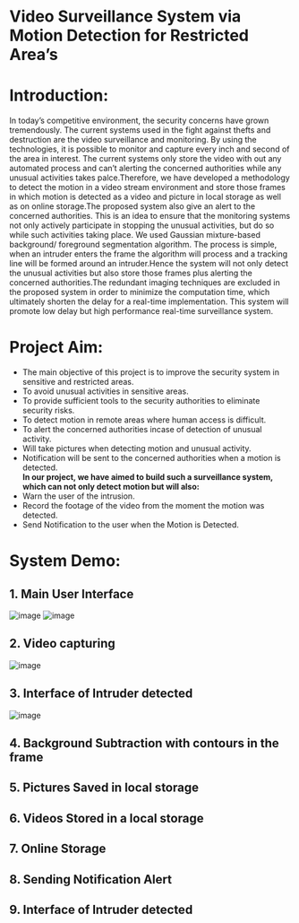 # Video Surveillance System via Motion Detection for Restricted Area’s

# Introduction:

In today’s competitive environment, the security concerns have grown tremendously.
The current systems used in the fight against thefts and destruction are the video surveillance and monitoring. By using the technologies, it is possible to monitor and capture every inch and second of the area in interest. The current systems only store the video with out any automated process and can’t alerting the concerned authorities while any unusual activities takes palce.Therefore, we have developed a methodology to detect the motion in a video stream environment and store those frames in which motion is detected as a video and picture in local storage as well as on online storage.The proposed system also give an alert to the concerned authorities.
This is an idea to ensure that the monitoring systems not only actively participate in stopping the unusual activities, but do so while such activities taking place. We used  Gaussian mixture-based background/ foreground segmentation algorithm. The process is simple, when an intruder enters the frame the algorithm will process and a tracking line will be formed around an intruder.Hence the system will not only detect the unusual activities but also store those frames plus alerting the concerned authorities.The redundant imaging techniques are excluded in the proposed system in order to minimize the computation time, which ultimately shorten the delay for a real-time implementation. This system will promote low delay but high performance real-time surveillance system.


# Project Aim:

*	The main objective of this project is to improve the security system in sensitive and restricted areas. <br />
*	To avoid unusual activities in sensitive areas. <br />
* To provide sufficient tools to the security authorities to eliminate security risks. <br />
* To detect motion in remote areas where human access is difficult. <br />
* To alert the concerned authorities incase of detection of unusual activity. <br />
*	Will take pictures when detecting motion and unusual activity. <br />
*	Notification will be sent to the concerned authorities when a motion is detected. <br />
**In our project, we have aimed to build such a surveillance system, which can not only detect motion but will also:** <br />
*	Warn the user of the intrusion. <br />
*	Record the footage of the video from the moment the motion was detected. <br />
*	Send Notification to the user when the Motion is Detected. <br />




# System Demo:

## 1.	Main User Interface 

![image](https://user-images.githubusercontent.com/72525676/148278679-a3ae98ff-5931-459d-ad5f-1a35905324a6.png)
![image](https://user-images.githubusercontent.com/72525676/148279332-797166e6-d398-4165-9256-2316cdc0a22a.png)

## 2. Video capturing
![image](https://user-images.githubusercontent.com/72525676/148280414-7562511d-6eeb-4b60-95d8-6a83f6d56bb5.png)

## 3. Interface of Intruder detected 
![image](https://user-images.githubusercontent.com/72525676/148280829-553f32f0-9187-4e29-90c2-2efff0572a26.png)

## 4. Background Subtraction with contours in the frame

## 5. Pictures Saved in local storage

## 6. Videos Stored in a local storage

## 7. Online Storage

## 8. Sending Notification Alert

## 9. Interface of Intruder detected



